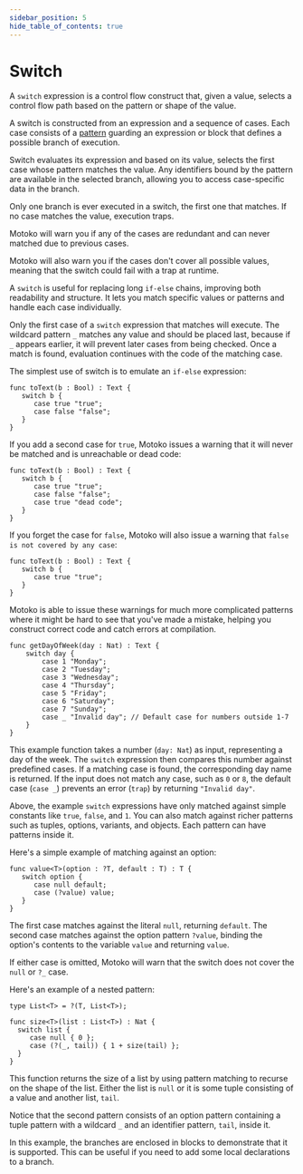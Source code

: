 ```yaml
---
sidebar_position: 5
hide_table_of_contents: true
---
```


# Switch

<!-- TODO(future): add more examples, unless covered elsewhere -->

A `switch` expression is a control flow construct that, given a value, selects a control flow path based on the pattern or shape of the value.

 A switch is constructed from an expression and a sequence of cases. Each case consists of a [pattern](https://internetcomputer.org/docs/motoko/fundamentals/pattern-matching) guarding an expression or block that defines a possible branch of execution.

Switch evaluates its expression and based on its value, selects the first case whose pattern matches the value.
Any identifiers bound by the pattern are available in the selected branch, allowing you to access case-specific data in the branch.

Only one branch is ever executed in a switch, the first one that matches. If no case matches the value, execution traps.

Motoko will warn you if any of the cases are redundant and can never matched due to previous cases.

Motoko will also warn you if the cases don't cover all possible values, meaning that the switch could fail with a trap at runtime.

A `switch` is useful for replacing long `if-else` chains, improving both readability and structure. It lets you match specific values or patterns and handle each case individually.

Only the first case of a `switch` expression that matches will execute. The wildcard pattern `_` matches any value and should be placed last, because if `_` appears earlier, it will prevent later cases from being checked. Once a match is found, evaluation continues with the code of the matching case.

The simplest use of switch is to emulate an `if-else` expression:

``` motoko
func toText(b : Bool) : Text {
   switch b {
      case true "true";
      case false "false";
   }
}
```

If you add a second case for `true`, Motoko issues a warning that it will never be matched and is unreachable or dead code:

``` motoko
func toText(b : Bool) : Text {
   switch b {
      case true "true";
      case false "false";
      case true "dead code";
   }
}
```

If you forget the case for `false`, Motoko will also issue a warning that `false is not covered by any case`:

``` motoko
func toText(b : Bool) : Text {
   switch b {
      case true "true";
   }
}
```

Motoko is able to issue these warnings for much more complicated patterns where it might be hard to see that you've made a mistake, helping you construct correct code and catch errors at compilation.
```motoko no-repl
func getDayOfWeek(day : Nat) : Text {
    switch day {
        case 1 "Monday";
        case 2 "Tuesday";
        case 3 "Wednesday";
        case 4 "Thursday";
        case 5 "Friday";
        case 6 "Saturday";
        case 7 "Sunday";
        case _ "Invalid day"; // Default case for numbers outside 1-7
    }
}
```

This example function takes a number (`day: Nat`) as input, representing a day of the week. The `switch` expression then compares this number against predefined cases. If a matching case is found, the corresponding day name is returned. If the input does not match any case, such as `0` or `8`, the default case (`case _`) prevents an error (`trap`) by returning `"Invalid day"`.

Above, the example `switch` expressions have only matched against simple constants like `true`, `false`, and `1`. You can also match against richer patterns such as tuples, options, variants, and objects. Each pattern can have patterns inside it.

Here's a simple example of matching against an option:

``` motoko no-repl
func value<T>(option : ?T, default : T) : T {
   switch option {
      case null default;
      case (?value) value;
   }
}
```

The first case matches against the literal `null`, returning `default`. The second case matches against the option pattern `?value`, binding the option's contents to the variable `value` and returning `value`.

If either case is omitted, Motoko will warn that the switch does not cover the `null` or `?_` case.

Here's an example of a nested pattern:

``` motoko no-repl
type List<T> = ?(T, List<T>);

func size<T>(list : List<T>) : Nat {
  switch list {
     case null { 0 };
     case (?(_, tail)) { 1 + size(tail) };
  }
}
```

This function returns the size of a list by using pattern matching to recurse on the shape of the list. Either the list is `null` or it is some tuple consisting of a value and another list, `tail`.

Notice that the second pattern consists of an option pattern containing a tuple pattern with a wildcard `_` and an identifier pattern, `tail`,  inside it.

In this example, the branches are enclosed in blocks to demonstrate that it is supported. This can be useful if you need to add some local declarations to a branch.
